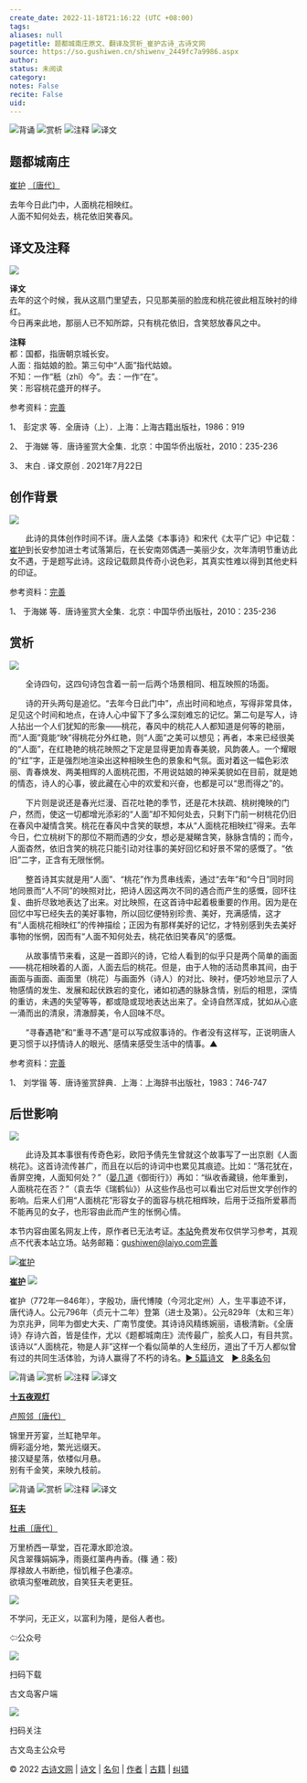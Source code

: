 ```yaml
---
create_date: 2022-11-18T21:16:22 (UTC +08:00)
tags: 
aliases: null
pagetitle: 题都城南庄原文、翻译及赏析_崔护古诗_古诗文网
source: https://so.gushiwen.cn/shiwenv_2449fc7a9986.aspx
author: 
status: 未阅读
category: 
notes: False
recite: False
uid: 
---
```


![背诵](https://song.gushiwen.cn/siteimg/bei-pic.png) ![赏析](https://song.gushiwen.cn/siteimg/shang-pic.png) ![注释](https://song.gushiwen.cn/siteimg/zhu-pic.png) ![译文](https://song.gushiwen.cn/siteimg/yi-pic.png)

## 题都城南庄

[崔护](https://so.gushiwen.cn/authorv_04138f12360f.aspx) [〔唐代〕](https://so.gushiwen.cn/shiwens/default.aspx?cstr=%e5%94%90%e4%bb%a3)

去年今日此门中，人面桃花相映红。  
人面不知何处去，桃花依旧笑春风。

## 译文及注释

![](https://song.gushiwen.cn/siteimg/speak-er.png)

**译文**  
去年的这个时候，我从这扇门里望去，只见那美丽的脸庞和桃花彼此相互映衬的绯红。  
今日再来此地，那丽人已不知所踪，只有桃花依旧，含笑怒放春风之中。

**注释**  
都：国都，指唐朝京城长安。  
人面：指姑娘的脸。第三句中“人面”指代姑娘。  
不知：一作“秖（zhǐ）今”。去：一作“在”。  
笑：形容桃花盛开的样子。

参考资料：[完善](https://so.gushiwen.cn/jiucuo.aspx?u=%e7%bf%bb%e8%af%911852%e3%80%8a%e8%af%91%e6%96%87%e5%8f%8a%e6%b3%a8%e9%87%8a%e3%80%8b)

1、 彭定求 等．全唐诗（上）．上海：上海古籍出版社，1986：919

2、 于海娣 等．唐诗鉴赏大全集．北京：中国华侨出版社，2010：235-236

3、 末白 . 译文原创 . 2021年7月22日

## 创作背景

![](https://song.gushiwen.cn/siteimg/speak-er.png)

　　此诗的具体创作时间不详。唐人孟棨《本事诗》和宋代《太平广记》中记载：[崔护](https://so.gushiwen.cn/authorv_04138f12360f.aspx)到长安参加进士考试落第后，在长安南郊偶遇一美丽少女，次年清明节重访此女不遇，于是题写此诗。这段记载颇具传奇小说色彩，其真实性难以得到其他史料的印证。

参考资料：[完善](https://so.gushiwen.cn/jiucuo.aspx?u=%e8%b5%8f%e6%9e%902761%e3%80%8a%e5%88%9b%e4%bd%9c%e8%83%8c%e6%99%af%e3%80%8b)

1、 于海娣 等．唐诗鉴赏大全集．北京：中国华侨出版社，2010：235-236

## 赏析

![](https://song.gushiwen.cn/siteimg/speak-er.png)

　　全诗四句，这四句诗包含着一前一后两个场景相同、相互映照的场面。

　　诗的开头两句是追忆。“去年今日此门中”，点出时间和地点，写得非常具体，足见这个时间和地点，在诗人心中留下了多么深刻难忘的记忆。第二句是写人，诗人拈出一个人们犹知的形象——桃花，春风中的桃花人人都知道是何等的艳丽，而“人面”竟能“映”得桃花分外红艳，则“人面”之美可以想见；再者，本来已经很美的“人面”，在红艳艳的桃花映照之下定是显得更加青春美貌，风韵袭人。一个耀眼的“红”字，正是强烈地渲染出这种相映生色的景象和气氛。面对着这一幅色彩浓丽、青春焕发、两美相辉的人面桃花图，不用说姑娘的神采美貌如在目前，就是她的情态，诗人的心事，彼此藏在心中的欢爱和兴奋，也都是可以“思而得之”的。

　　下片则是说还是春光烂漫、百花吐艳的季节，还是花木扶疏、桃树掩映的门户，然而，使这一切都增光添彩的“人面”却不知何处去，只剩下门前一树桃花仍旧在春风中凝情含笑。桃花在春风中含笑的联想，本从“人面桃花相映红”得来。去年今日，伫立桃树下的那位不期而遇的少女，想必是凝睇含笑，脉脉含情的；而今，人面杳然，依旧含笑的桃花只能引动对往事的美好回忆和好景不常的感慨了。“依旧”二字，正含有无限怅惘。

　　整首诗其实就是用“人面”、“桃花”作为贯串线索，通过“去年”和“今日”同时同地同景而“人不同”的映照对比，把诗人因这两次不同的遇合而产生的感慨，回环往复、曲折尽致地表达了出来。对比映照，在这首诗中起着极重要的作用。因为是在回忆中写已经失去的美好事物，所以回忆便特别珍贵、美好，充满感情，这才有“人面桃花相映红”的传神描绘；正因为有那样美好的记忆，才特别感到失去美好事物的怅惘，因而有“人面不知何处去，桃花依旧笑春风”的感慨。

　　从故事情节来看，这是一首即兴的诗，它给人看到的似乎只是两个简单的画面——桃花相映着的人面，人面去后的桃花。但是，由于人物的活动贯串其间，由于画面与画面、画面里（桃花）与画面外（诗人）的对比、映衬，便巧妙地显示了人物感情的发生、发展和起伏跌宕的变化，诸如初遇的脉脉含情，别后的相思，深情的重访，未遇的失望等等，都或隐或现地表达出来了。全诗自然浑成，犹如从心底一涌而出的清泉，清澈醇美，令人回味不尽。

　　“寻春遇艳”和“重寻不遇”是可以写成叙事诗的。作者没有这样写，正说明唐人更习惯于以抒情诗人的眼光、感情来感受生活中的情事。▲

参考资料：[完善](https://so.gushiwen.cn/jiucuo.aspx?u=%e8%b5%8f%e6%9e%902762%e3%80%8a%e8%b5%8f%e6%9e%90%e3%80%8b)

1、 刘学锴 等．唐诗鉴赏辞典．上海：上海辞书出版社，1983：746-747

## 后世影响

![](https://song.gushiwen.cn/siteimg/speak-er.png)

　　此诗及其本事很有传奇色彩，欧阳予倩先生曾就这个故事写了一出京剧《人面桃花》。这首诗流传甚广，而且在以后的诗词中也累见其痕迹。比如：“落花犹在，香屏空掩，人面知何处？”（[晏几道](https://so.gushiwen.cn/authorv_1e6d9d77697a.aspx)《御街行》）再如：“纵收香藏镜，他年重到，人面桃花在否？”（袁去华《瑞鹤仙》）从这些作品也可以看出它对后世文学创作的影响。后来人们用“人面桃花”形容女子的面容与桃花相辉映，后用于泛指所爱慕而不能再见的女子，也形容由此而产生的怅惘心情。

本节内容由匿名网友上传，原作者已无法考证。[本站](https://www.gushiwen.cn/)免费发布仅供学习参考，其观点不代表本站立场。站务邮箱：gushiwen@laiyo.com[完善](https://so.gushiwen.cn/jiucuo.aspx?u=%e8%b5%8f%e6%9e%902763%e3%80%8a%e5%90%8e%e4%b8%96%e5%bd%b1%e5%93%8d%e3%80%8b)

[![崔护](https://song.gushiwen.cn/authorImg/cuihu.jpg)](https://so.gushiwen.cn/authorv_04138f12360f.aspx)

[**崔护**](https://so.gushiwen.cn/authorv_04138f12360f.aspx) ![](https://song.gushiwen.cn/siteimg/speak-er.png)

崔护（772年—846年），字殷功，唐代博陵（今河北定州）人，生平事迹不详，唐代诗人。公元796年（贞元十二年）登第（进士及第）。公元829年（太和三年）为京兆尹，同年为御史大夫、广南节度使。其诗诗风精练婉丽，语极清新。《全唐诗》存诗六首，皆是佳作，尤以《题都城南庄》流传最广，脍炙人口，有目共赏。该诗以“人面桃花，物是人非”这样一个看似简单的人生经历，道出了千万人都似曾有过的共同生活体验，为诗人赢得了不朽的诗名。[► 5篇诗文](https://so.gushiwen.cn/shiwens/default.aspx?astr=%e5%b4%94%e6%8a%a4)　[► 8条名句](https://so.gushiwen.cn/mingjus/default.aspx?astr=%e5%b4%94%e6%8a%a4)

![背诵](https://song.gushiwen.cn/siteimg/bei-pic.png) ![赏析](https://song.gushiwen.cn/siteimg/shang-pic.png) ![注释](https://song.gushiwen.cn/siteimg/zhu-pic.png) ![译文](https://song.gushiwen.cn/siteimg/yi-pic.png)

[**十五夜观灯**](https://so.gushiwen.cn/shiwenv_ea112d205544.aspx)

[卢照邻](https://so.gushiwen.cn/authorv.aspx?name=%e5%8d%a2%e7%85%a7%e9%82%bb)[〔唐代〕](https://so.gushiwen.cn/shiwens/default.aspx?cstr=%e5%94%90%e4%bb%a3)

锦里开芳宴，兰缸艳早年。  
缛彩遥分地，繁光远缀天。  
接汉疑星落，依楼似月悬。  
别有千金笑，来映九枝前。

![背诵](https://song.gushiwen.cn/siteimg/bei-pic.png) ![赏析](https://song.gushiwen.cn/siteimg/shang-pic.png) ![注释](https://song.gushiwen.cn/siteimg/zhu-pic.png) ![译文](https://song.gushiwen.cn/siteimg/yi-pic.png)

[**狂夫**](https://so.gushiwen.cn/shiwenv_28258c8bc0f1.aspx)

[杜甫](https://so.gushiwen.cn/authorv.aspx?name=%e6%9d%9c%e7%94%ab)[〔唐代〕](https://so.gushiwen.cn/shiwens/default.aspx?cstr=%e5%94%90%e4%bb%a3)

万里桥西一草堂，百花潭水即沧浪。  
风含翠篠娟娟净，雨裛红蕖冉冉香。(篠 通：筱)  
厚禄故人书断绝，恒饥稚子色凄凉。  
欲填沟壑唯疏放，自笑狂夫老更狂。

![](https://song.gushiwen.cn/siteimg/app/erma_guwendao.png)

不学问，无正义，以富利为隆，是俗人者也。

⇦公众号

![](https://song.gushiwen.cn/siteimg/app/appdownGwd2021.png)

扫码下载

古文岛客户端

![](https://song.gushiwen.cn/siteimg/app/erma_guwendao.png)

扫码关注

古文岛主公众号

© 2022 [古诗文网](https://www.gushiwen.cn/) | [诗文](https://so.gushiwen.cn/shiwens/) | [名句](https://so.gushiwen.cn/mingjus/) | [作者](https://so.gushiwen.cn/authors/) | [古籍](https://so.gushiwen.cn/guwen/) | [纠错](https://so.gushiwen.cn/jiucuo.aspx?u=)
